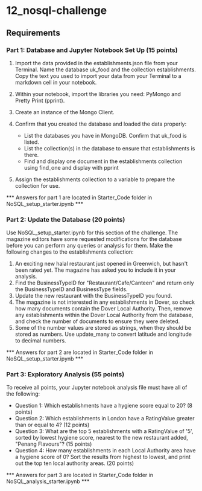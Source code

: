 # 12_nosql-challenge
## Requirements
### Part 1: Database and Jupyter Notebook Set Up (15 points)
1. Import the data provided in the establishments.json file from your Terminal. Name the database uk_food and the collection establishments. Copy the text you used to import your data from your Terminal to a markdown cell in your notebook.

2. Within your notebook, import the libraries you need: PyMongo and Pretty Print (pprint).

3. Create an instance of the Mongo Client.

4. Confirm that you created the database and loaded the data properly:
    - List the databases you have in MongoDB. Confirm that uk_food is listed.
    - List the collection(s) in the database to ensure that establishments is there.
    - Find and display one document in the establishments collection using find_one and display with pprint

5. Assign the establishments collection to a variable to prepare the collection for use.

*** Answers for part 1 are located in Starter_Code folder in NoSQL_setup_starter.ipynb ***

### Part 2: Update the Database (20 points)
Use NoSQL_setup_starter.ipynb for this section of the challenge.
The magazine editors have some requested modifications for the database before you can perform any queries or analysis for them. Make the following changes to the establishments collection:

1. An exciting new halal restaurant just opened in Greenwich, but hasn't been rated yet. The magazine has asked you to include it in your analysis.
2. Find the BusinessTypeID for "Restaurant/Cafe/Canteen" and return only the BusinessTypeID and BusinessType fields.
3. Update the new restaurant with the BusinessTypeID you found.
4. The magazine is not interested in any establishments in Dover, so check how many documents contain the Dover Local Authority. Then, remove any establishments within the Dover Local Authority from the database, and check the number of documents to ensure they were deleted.
5. Some of the number values are stored as strings, when they should be stored as numbers. Use update_many to convert latitude and longitude to decimal numbers.

*** Answers for part 2 are located in Starter_Code folder in NoSQL_setup_starter.ipynb ***

### Part 3: Exploratory Analysis (55 points)
To receive all points, your Jupyter notebook analysis file must have all of the following:
- Question 1: Which establishments have a hygiene score equal to 20? (8 points)
- Question 2: Which establishments in London have a RatingValue greater than or equal to 4? (12 points)
- Question 3: What are the top 5 establishments with a RatingValue of '5', sorted by lowest hygiene score, nearest to the new restaurant added, "Penang Flavours"? (15 points)
- Question 4: How many establishments in each Local Authority area have a hygiene score of 0? Sort the results from highest to lowest, and print out the top ten local authority areas. (20 points)

*** Answers for part 3 are located in Starter_Code folder in NoSQL_analysis_starter.ipynb ***
